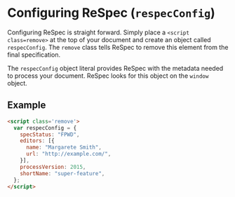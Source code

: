 # Configuring ReSpec (`respecConfig`)

Configuring ReSpec is straight forward. Simply place a `<script class=remove>` at the top of your document and create an object called `respecConfig`. The `remove` class tells ReSpec to remove this element from the final specification. 

The `respecConfig` object literal provides ReSpec with the metadata needed to process your document. ReSpec looks for this object on the `window` object.

## Example

```HTML
<script class='remove'>
  var respecConfig = {
    specStatus: "FPWD",
    editors: [{
      name: "Margarete Smith",
      url: "http://example.com/",
    }],
    processVersion: 2015,
    shortName: "super-feature",
  };
</script>
```
